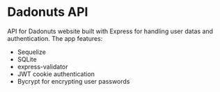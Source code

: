 # Dadonuts API

API for Dadonuts website built with Express for handling user datas and authentication. The app features:

- Sequelize
- SQLite
- express-validator
- JWT cookie authentication
- Bycrypt for encrypting user passwords
